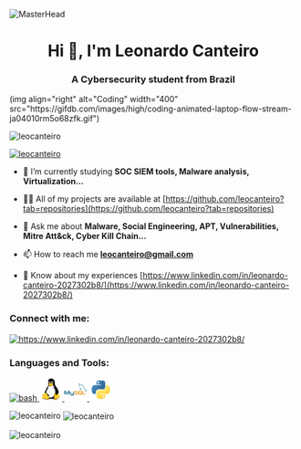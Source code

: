 ![MasterHead](https://i.pinimg.com/originals/87/f3/f1/87f3f1425b217691da645e97dbb50d55.gif)
<h1 align="center">Hi 👋, I'm Leonardo Canteiro</h1>
<h3 align="center">A Cybersecurity student from Brazil</h3>
(img align="right" alt="Coding" width="400" src="https://gifdb.com/images/high/coding-animated-laptop-flow-stream-ja04010rm5o68zfk.gif")

<p align="left"> <img src="https://komarev.com/ghpvc/?username=leocanteiro&label=Profile%20views&color=0e75b6&style=flat" alt="leocanteiro" /> </p>

<p align="left"> <a href="https://github.com/ryo-ma/github-profile-trophy"><img src="https://github-profile-trophy.vercel.app/?username=leocanteiro" alt="leocanteiro" /></a> </p>

- 🌱 I’m currently studying **SOC SIEM tools, Malware analysis, Virtualization...**

- 👨‍💻 All of my projects are available at [https://github.com/leocanteiro?tab=repositories](https://github.com/leocanteiro?tab=repositories)

- 💬 Ask me about **Malware, Social Engineering, APT, Vulnerabilities, Mitre Att&ck, Cyber Kill Chain...**

- 📫 How to reach me **leocanteiro@gmail.com**

- 📄 Know about my experiences [https://www.linkedin.com/in/leonardo-canteiro-2027302b8/](https://www.linkedin.com/in/leonardo-canteiro-2027302b8/)

<h3 align="left">Connect with me:</h3>
<p align="left">
<a href="https://linkedin.com/in/https://www.linkedin.com/in/leonardo-canteiro-2027302b8/" target="blank"><img align="center" src="https://raw.githubusercontent.com/rahuldkjain/github-profile-readme-generator/master/src/images/icons/Social/linked-in-alt.svg" alt="https://www.linkedin.com/in/leonardo-canteiro-2027302b8/" height="30" width="40" /></a>
</p>

<h3 align="left">Languages and Tools:</h3>
<p align="left"> <a href="https://www.gnu.org/software/bash/" target="_blank" rel="noreferrer"> <img src="https://www.vectorlogo.zone/logos/gnu_bash/gnu_bash-icon.svg" alt="bash" width="40" height="40"/> </a> <a href="https://www.linux.org/" target="_blank" rel="noreferrer"> <img src="https://raw.githubusercontent.com/devicons/devicon/master/icons/linux/linux-original.svg" alt="linux" width="40" height="40"/> </a> <a href="https://www.mysql.com/" target="_blank" rel="noreferrer"> <img src="https://raw.githubusercontent.com/devicons/devicon/master/icons/mysql/mysql-original-wordmark.svg" alt="mysql" width="40" height="40"/> </a> <a href="https://www.python.org" target="_blank" rel="noreferrer"> <img src="https://raw.githubusercontent.com/devicons/devicon/master/icons/python/python-original.svg" alt="python" width="40" height="40"/> </a> </p>

<p><img align="left" src="https://github-readme-stats.vercel.app/api/top-langs?username=leocanteiro&show_icons=true&locale=en&layout=compact" alt="leocanteiro" /></p>

<p>&nbsp;<img align="center" src="https://github-readme-stats.vercel.app/api?username=leocanteiro&show_icons=true&locale=en" alt="leocanteiro" /></p>

<p><img align="center" src="https://github-readme-streak-stats.herokuapp.com/?user=leocanteiro&" alt="leocanteiro" /></p>
